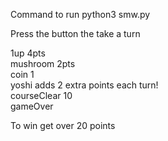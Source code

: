 Command to run
python3 smw.py

Press the button the take a turn

1up 4pts  
mushroom 2pts  
coin 1  
yoshi adds 2 extra points each turn!  
courseClear 10  
gameOver  

To win get over 20 points
